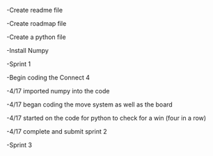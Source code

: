 -Create readme file

-Create roadmap file

-Create a python file

-Install Numpy

-Sprint 1

-Begin coding the Connect 4

-4/17 imported numpy into the code

-4/17 began coding the move system as well as the board

-4/17 started on the code for python to check for a win (four in a row)

-4/17 complete and submit sprint 2

-Sprint 3
